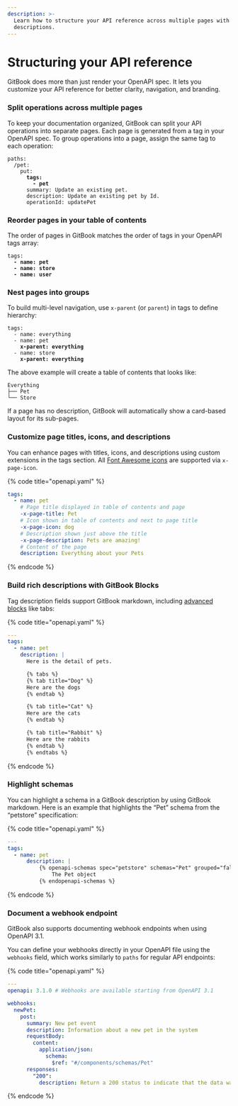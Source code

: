 ```yaml
---
description: >-
  Learn how to structure your API reference across multiple pages with icons and
  descriptions.
---
```


# Structuring your API reference

GitBook does more than just render your OpenAPI spec. It lets you customize your API reference for better clarity, navigation, and branding.

### Split operations across multiple pages

To keep your documentation organized, GitBook can split your API operations into separate pages. Each page is generated from a tag in your OpenAPI spec. To group operations into a page, assign the same tag to each operation:

<pre class="language-yaml" data-title="openapi.yaml"><code class="lang-yaml">paths:
  /pet:
    put:
<strong>      tags:
</strong><strong>        - pet
</strong>      summary: Update an existing pet.
      description: Update an existing pet by Id.
      operationId: updatePet
</code></pre>

### Reorder pages in your table of contents

The order of pages in GitBook matches the order of tags in your OpenAPI tags array:

<pre class="language-yaml" data-title="openapi.yaml"><code class="lang-yaml">tags:
<strong>  - name: pet
</strong><strong>  - name: store
</strong><strong>  - name: user
</strong></code></pre>

### Nest pages into groups

To build multi-level navigation, use `x-parent` (or `parent`) in tags to define hierarchy:

<pre class="language-yaml" data-title="openapi.yaml"><code class="lang-yaml">tags:
  - name: everything
  - name: pet
<strong>    x-parent: everything
</strong>  - name: store
<strong>    x-parent: everything
</strong></code></pre>

The above example will create a table of contents that looks like:

```
Everything
├── Pet
└── Store
```

If a page has no description, GitBook will automatically show a card-based layout for its sub-pages.

### Customize page titles, icons, and descriptions

You can enhance pages with titles, icons, and descriptions using custom extensions in the tags section. All [Font Awesome icons](https://fontawesome.com/search) are supported via `x-page-icon`.

{% code title="openapi.yaml" %}
```yaml
tags:
  - name: pet
    # Page title displayed in table of contents and page
    -x-page-title: Pet
    # Icon shown in table of contents and next to page title
    -x-page-icon: dog
    # Description shown just above the title
    -x-page-description: Pets are amazing!
    # Content of the page
    description: Everything about your Pets
```
{% endcode %}

### Build rich descriptions with GitBook Blocks

Tag description fields support GitBook markdown, including [advanced blocks](../../creating-content/blocks/) like tabs:

{% code title="openapi.yaml" %}
```yaml
---
tags:
  - name: pet
    description: |
      Here is the detail of pets.

      {% tabs %}
      {% tab title="Dog" %}
      Here are the dogs
      {% endtab %}

      {% tab title="Cat" %}
      Here are the cats
      {% endtab %}

      {% tab title="Rabbit" %}
      Here are the rabbits
      {% endtab %}
      {% endtabs %}
```
{% endcode %}

### Highlight schemas

You can highlight a schema in a GitBook description by using GitBook markdown. Here is an example that highlights the “Pet” schema from the “petstore” specification:

{% code title="openapi.yaml" %}
```yaml
---
tags:
  - name: pet
      description: |
          {% openapi-schemas spec="petstore" schemas="Pet" grouped="false" %}
              The Pet object
          {% endopenapi-schemas %}
```
{% endcode %}

### Document a webhook endpoint

GitBook also supports documenting webhook endpoints when using OpenAPI 3.1.

You can define your webhooks directly in your OpenAPI file using the `webhooks` field, which works similarly to `paths` for regular API endpoints:

{% code title="openapi.yaml" %}
```yaml
---
openapi: 3.1.0 # Webhooks are available starting from OpenAPI 3.1

webhooks:
  newPet:
    post:
      summary: New pet event
      description: Information about a new pet in the system
      requestBody:
        content:
          application/json:
            schema:
              $ref: "#/components/schemas/Pet"
      responses:
        "200":
          description: Return a 200 status to indicate that the data was received successfully
```
{% endcode %}
